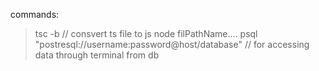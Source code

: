 commands: 
> tsc -b // consvert ts file to js
> node filPathName....
> psql "postresql://username:password@host/database" // for accessing data through terminal from db
